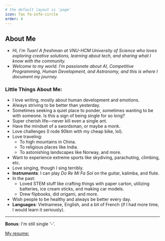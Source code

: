 ```yaml
---
# the default layout is 'page'
icon: fas fa-info-circle
order: 4
---
```


<!-- > Add Markdown syntax content to file `_tabs/about.md`{: .filepath } and it will show up on this page.

#
{: .prompt-tip } -->

## About Me  

- *Hi, I'm Tuan! A freshman at VNU-HCM University of Science who loves exploring creative solutions, learning about tech, and sharing what I know with the community.*  
- *Welcome to my world. I’m passionate about AI, Competitive Programming, Human Development, and Astronomy, and this is where I document my journey.*  

### Little Things About Me:  
- I love writing, mostly about human development and emotions.  
- Always striving to be better than yesterday.  
- Sometimes seeking a quiet place to ponder, sometimes wanting to be with someone. Is this a sign of being single for so long?  
- Super cherish life—never kill even a single ant.  
- Have the mindset of a swordsman, or maybe a monk.  
- Love challenges (I rode 90km with my cheap bike, lol).  
- Love traveling:  
  - To high mountains in China.  
  - To religious places like India.  
  - To astonishing landscapes like Norway, and more.  
- Want to experience extreme sports like skydiving, parachuting, climbing, etc.  
- Love singing, though I sing terribly.  
- **Instruments**: I can play *Do Re Mi Fa Sol* on the guitar, kalimba, and flute.  
- In the past:  
  - Loved STEM stuff like crafting things with paper carton, utilizing batteries, ice cream sticks, and making car models.  
  - Drew flipbooks, did origami, and more.  
- Wish people to be healthy and always be better every day.  
- **Languages**: Vietnamese, English, and a bit of French (if I had more time, I would learn it seriously).  

---  

**Bonus**: I'm still single '-'.  


[My resume:](/assets/resume/my_resume.pdf) 